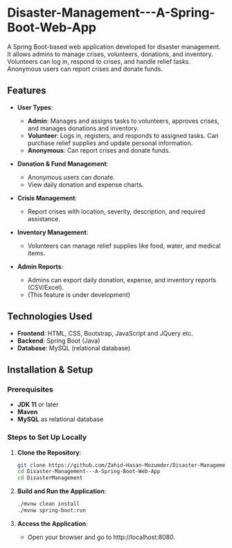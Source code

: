 ﻿# Disaster-Management---A-Spring-Boot-Web-App
 
A Spring Boot-based web application developed for disaster management. It allows admins to manage crises, volunteers, donations, and inventory. Volunteers can log in, respond to crises, and handle relief tasks. Anonymous users can report crises and donate funds.

## Features

- **User Types**:
  - **Admin**: Manages and assigns tasks to volunteers, approves crises, and manages donations and inventory.
  - **Volunteer**: Logs in, registers, and responds to assigned tasks. Can purchase relief supplies and update personal information.
  - **Anonymous**: Can report crises and donate funds.
  
- **Donation & Fund Management**:
  - Anonymous users can donate.
  - View daily donation and expense charts.

- **Crisis Management**:
  - Report crises with location, severity, description, and required assistance.
  
- **Inventory Management**:
  - Volunteers can manage relief supplies like food, water, and medical items.

- **Admin Reports**:
  - Admins can export daily donation, expense, and inventory reports (CSV/Excel).
  - (This feature is under development)

## Technologies Used

- **Frontend**: HTML, CSS, Bootstrap, JavaScript and JQuery etc.
- **Backend**: Spring Boot (Java)
- **Database**: MySQL (relational database)

## Installation & Setup

### Prerequisites

- **JDK 11** or later
- **Maven**
- **MySQL** as relational database

### Steps to Set Up Locally

1. **Clone the Repository**:
   ```bash
   git clone https://github.com/Zahid-Hasan-Mozumder/Disaster-Management---A-Spring-Boot-Web-App.git
   cd Disaster-Management---A-Spring-Boot-Web-App
   cd DisasterManagement
   ```

2. **Build and Run the Application**:

   ```bash
   ./mvnw clean install
   ./mvnw spring-boot:run
   ```

3. **Access the Application**:

   - Open your browser and go to http://localhost:8080.

